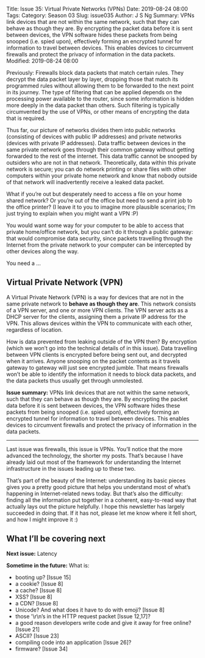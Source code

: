Title: Issue 35: Virtual Private Networks (VPNs)
Date: 2019-08-24 08:00
Tags: 
Category: Season 03
Slug: issue035
Author: J S Ng
Summary: VPNs link devices that are not within the same network, such that they can behave as though they are. By encrypting the packet data before it is sent between devices, the VPN software hides these packets from being snooped (i.e. spied upon), effectively forming an encrypted tunnel for information to travel between devices. This enables devices to circumvent firewalls and protect the privacy of information in the data packets.
Modified: 2019-08-24 08:00

Previously: Firewalls block data packets that match certain rules. They decrypt the data packet layer by layer, dropping those that match its programmed rules without allowing them to be forwarded to the next point in its journey. The type of filtering that can be applied depends on the processing power available to the router, since some information is hidden more deeply in the data packet than others. Such filtering is typically circumvented by the use of VPNs, or other means of encrypting the data that is required.

Thus far, our picture of networks divides them into public networks (consisting of devices with public IP addresses) and private networks (devices with private IP addresses). Data traffic between devices in the same private network goes through their common gateway without getting forwarded to the rest of the internet. This data traffic cannot be snooped by outsiders who are not in that network. Theoretically, data within this private network is secure; you can do network printing or share files with other computers within your private home network and know that nobody outside of that network will inadvertently receive a leaked data packet.

What if you’re out but desperately need to access a file on your home shared network? Or you’re out of the office but need to send a print job to the office printer? (I leave it to you to imagine more plausible scenarios; I’m just trying to explain when you might want a VPN :P)

You would want some way for your computer to be able to access that private home/office network, but you can’t do it through a public gateway: that would compromise data security, since packets travelling through the Internet from the private network to your computer can be intercepted by other devices along the way.

You need a …

## Virtual Private Network (VPN)

A Virtual Private Network (VPN) is a way for devices that are not in the same private network to **behave as though they are**. This network consists of a VPN server, and one or more VPN clients. The VPN server acts as a DHCP server for the clients, assigning them a private IP address for the VPN. This allows devices within the VPN to communicate with each other, regardless of location.

How is data prevented from leaking outside of the VPN then? By encryption (which we won’t go into the technical details of in this issue). Data travelling between VPN clients is encrypted before being sent out, and decrypted when it arrives. Anyone snooping on the packet contents as it travels gateway to gateway will just see encrypted jumble. That means firewalls won’t be able to identify the information it needs to block data packets, and the data packets thus usually get through unmolested.

**Issue summary:** VPNs link devices that are not within the same network, such that they can behave as though they are. By encrypting the packet data before it is sent between devices, the VPN software hides these packets from being snooped (i.e. spied upon), effectively forming an encrypted tunnel for information to travel between devices. This enables devices to circumvent firewalls and protect the privacy of information in the data packets.

-----

Last issue was firewalls, this issue is VPNs. You’ll notice that the more advanced the technology, the shorter my posts. That’s because I have already laid out most of the framework for understanding the Internet infrastructure in the issues leading up to these two.

That’s part of the beauty of the Internet: understanding its basic pieces gives you a pretty good picture that helps you understand most of what’s happening in Internet-related news today. But that’s also the difficulty: finding all the information put together in a coherent, easy-to-read way that actually lays out the picture helpfully. I hope this newsletter has largely succeeded in doing that. If it has not, please let me know where it fell short, and how I might improve it :)

## What I’ll be covering next

**Next issue:** Latency

**Sometime in the future:** What is:

- booting up? [Issue 15]
- a cookie? [Issue 8]
- a cache? [Issue 8]
- XSS? [Issue 8]
- a CDN? [Issue 8]
- Unicode? And what does it have to do with emoji? [Issue 8]
- those '\r\n’s in the HTTP request packet [Issue 12,17]?
- a good reason developers write code and give it away for free online? [Issue 21]
- ASCII? [Issue 23]
- compiling code into an application [Issue 26]?
- firmware? [Issue 34]
